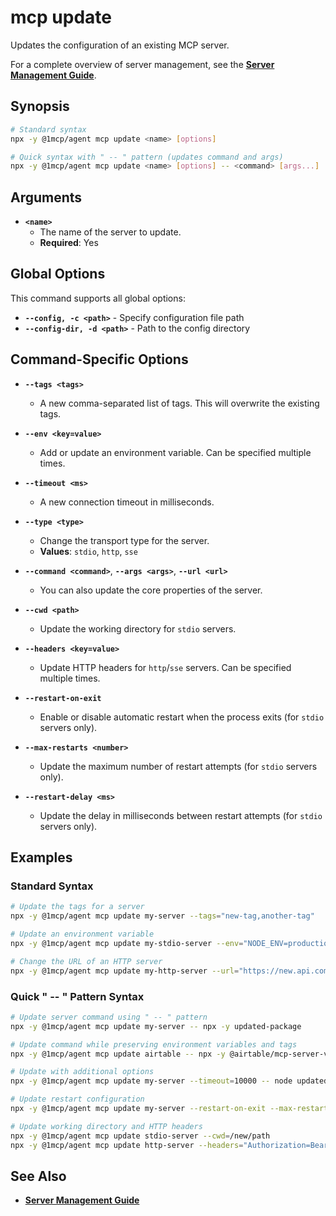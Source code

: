 # mcp update

Updates the configuration of an existing MCP server.

For a complete overview of server management, see the **[Server Management Guide](../../guide/essentials/server-management)**.

## Synopsis

```bash
# Standard syntax
npx -y @1mcp/agent mcp update <name> [options]

# Quick syntax with " -- " pattern (updates command and args)
npx -y @1mcp/agent mcp update <name> [options] -- <command> [args...]
```

## Arguments

- **`<name>`**
  - The name of the server to update.
  - **Required**: Yes

## Global Options

This command supports all global options:

- **`--config, -c <path>`** - Specify configuration file path
- **`--config-dir, -d <path>`** - Path to the config directory

## Command-Specific Options

- **`--tags <tags>`**
  - A new comma-separated list of tags. This will overwrite the existing tags.

- **`--env <key=value>`**
  - Add or update an environment variable. Can be specified multiple times.

- **`--timeout <ms>`**
  - A new connection timeout in milliseconds.

- **`--type <type>`**
  - Change the transport type for the server.
  - **Values**: `stdio`, `http`, `sse`

- **`--command <command>`**, **`--args <args>`**, **`--url <url>`**
  - You can also update the core properties of the server.

- **`--cwd <path>`**
  - Update the working directory for `stdio` servers.

- **`--headers <key=value>`**
  - Update HTTP headers for `http`/`sse` servers. Can be specified multiple times.

- **`--restart-on-exit`**
  - Enable or disable automatic restart when the process exits (for `stdio` servers only).

- **`--max-restarts <number>`**
  - Update the maximum number of restart attempts (for `stdio` servers only).

- **`--restart-delay <ms>`**
  - Update the delay in milliseconds between restart attempts (for `stdio` servers only).

## Examples

### Standard Syntax

```bash
# Update the tags for a server
npx -y @1mcp/agent mcp update my-server --tags="new-tag,another-tag"

# Update an environment variable
npx -y @1mcp/agent mcp update my-stdio-server --env="NODE_ENV=production"

# Change the URL of an HTTP server
npx -y @1mcp/agent mcp update my-http-server --url="https://new.api.com/mcp"
```

### Quick " -- " Pattern Syntax

```bash
# Update server command using " -- " pattern
npx -y @1mcp/agent mcp update my-server -- npx -y updated-package

# Update command while preserving environment variables and tags
npx -y @1mcp/agent mcp update airtable -- npx -y @airtable/mcp-server-v2

# Update with additional options
npx -y @1mcp/agent mcp update my-server --timeout=10000 -- node updated-server.js

# Update restart configuration
npx -y @1mcp/agent mcp update my-server --restart-on-exit --max-restarts=3 --restart-delay=1500

# Update working directory and HTTP headers
npx -y @1mcp/agent mcp update stdio-server --cwd=/new/path
npx -y @1mcp/agent mcp update http-server --headers="Authorization=Bearer newtoken" --timeout=5000
```

## See Also

- **[Server Management Guide](../../guide/essentials/server-management)**
